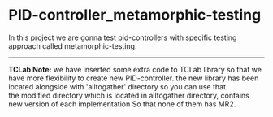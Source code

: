 # PID-controller_metamorphic-testing
In this project we are gonna test pid-controllers with specific testing approach called metamorphic-testing.<br>

---
**TCLab Note:**
we have inserted some extra code to TCLab library so that we have more flexibility to create new PID-controller.
the new library has been located alongside with 'alltogather' directory so you can use that.
<br>
the modified directory which is located in alltogather directory, contains new version of each implementation So that none of them has MR2.
